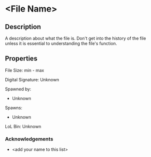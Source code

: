 # \<File Name>

## Description

A description about what the file is. Don't get into the history of the file unless it is essential to understanding the file's function.

## Properties

File Size: min - max

Digital Signature: Unknown

Spawned by:
- Unknown

Spawns:
- Unknown

LoL Bin: Unknown

### Acknowledgements
- \<add your name to this list>